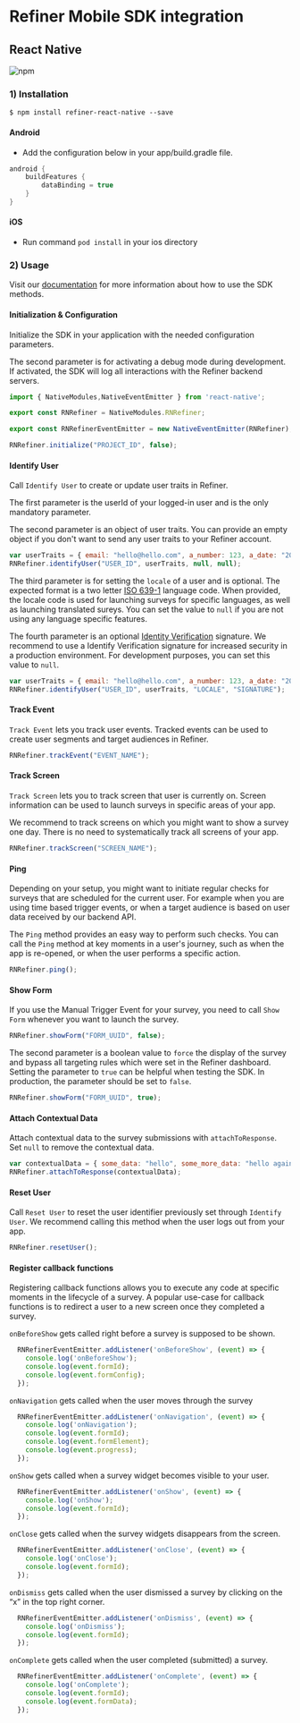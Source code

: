 # Refiner Mobile SDK integration

## React Native

![npm](https://img.shields.io/npm/v/refiner-react-native)


### 1) Installation

`$ npm install refiner-react-native --save`

#### Android

- Add the configuration below in your app/build.gradle file.

```kotlin
android {
    buildFeatures {
        dataBinding = true
    }
}
```

#### iOS

- Run command `pod install` in your ios directory


### 2) Usage

Visit our [documentation](https://refiner.io/docs/kb/mobile-sdk/mobile-sdk-reference/) for more information about how to use the SDK methods.

#### Initialization & Configuration

Initialize the SDK in your application with the needed configuration parameters. 

The second parameter is for activating a debug mode during development. If activated, the SDK will log all interactions with the Refiner backend servers. 

```javascript
import { NativeModules,NativeEventEmitter } from 'react-native';

export const RNRefiner = NativeModules.RNRefiner;

export const RNRefinerEventEmitter = new NativeEventEmitter(RNRefiner);

RNRefiner.initialize("PROJECT_ID", false);
```

#### Identify User

Call `Identify User` to create or update user traits in Refiner. 

The first parameter is the userId of your logged-in user and is the only mandatory parameter. 

The second parameter is an object of user traits. You can provide an empty object if you don't want to send any user traits to your Refiner account.

```javascript
var userTraits = { email: "hello@hello.com", a_number: 123, a_date: "2022-16-04 12:00:00" };
RNRefiner.identifyUser("USER_ID", userTraits, null, null);
```

The third parameter is for setting the `locale` of a user and is optional. The expected format is a two letter [ISO 639-1](https://en.wikipedia.org/wiki/List_of_ISO_639-1_codes) language code. When provided, the locale code is used for launching surveys for specific languages, as well as launching translated sureys. You can set the value to `null` if you are not using any language specific features.

The fourth parameter is an optional [Identity Verification](https://refiner.io/docs/kb/mobile-sdk/identify-verification-for-mobile-sdks/) signature. We recommend to use a Identify Verification signature for increased security in a production environment. For development purposes, you can set this value to `null`.

```javascript
var userTraits = { email: "hello@hello.com", a_number: 123, a_date: "2022-16-04 12:00:00" };
RNRefiner.identifyUser("USER_ID", userTraits, "LOCALE", "SIGNATURE");
```

#### Track Event

`Track Event` lets you track user events. Tracked events can be used to create user segments and target audiences in Refiner.

```javascript
RNRefiner.trackEvent("EVENT_NAME");
```

#### Track Screen

`Track Screen` lets you to track screen that user is currently on. Screen information can be used to launch surveys in specific areas of your app.

We recommend to track screens on which you might want to show a survey one day. There is no need to systematically track all screens of your app.

```javascript
RNRefiner.trackScreen("SCREEN_NAME");
```

#### Ping

Depending on your setup, you might want to initiate regular checks for surveys that are scheduled for the current user. For example when you are using time based trigger events, or when a target audience is based on user data received by our backend API. 

The `Ping` method provides an easy way to perform such checks. You can call the `Ping` method at key moments in a user's journey, such as when the app is re-opened, or when the user performs a specific action.

```javascript
RNRefiner.ping();
```

#### Show Form

If you use the Manual Trigger Event for your survey, you need to call `Show Form` whenever you want to launch the survey.

```javascript
RNRefiner.showForm("FORM_UUID", false);
```

The second parameter is a boolean value to `force` the display of the survey and bypass all targeting rules which were set in the Refiner dashboard. Setting the parameter to `true` can be helpful when testing the SDK. In production, the parameter should be set to `false`.

```javascript
RNRefiner.showForm("FORM_UUID", true);
```

#### Attach Contextual Data

Attach contextual data to the survey submissions with `attachToResponse`. Set `null` to remove the contextual data. 

```javascript
var contextualData = { some_data: "hello", some_more_data: "hello again" };
RNRefiner.attachToResponse(contextualData);
```

#### Reset User

Call `Reset User` to reset the user identifier previously set through `Identify User`. We recommend calling this method when the user logs out from your app.

```javascript
RNRefiner.resetUser();
```

#### Register callback functions

Registering callback functions allows you to execute any code at specific moments in the lifecycle of a survey.
A popular use-case for callback functions is to redirect a user to a new screen once they completed a survey.

`onBeforeShow` gets called right before a survey is supposed to be shown.

```javascript
  RNRefinerEventEmitter.addListener('onBeforeShow', (event) => {
    console.log('onBeforeShow');
    console.log(event.formId);
    console.log(event.formConfig);
  });     
```

`onNavigation` gets called when the user moves through the survey

```javascript
  RNRefinerEventEmitter.addListener('onNavigation', (event) => {
    console.log('onNavigation');
    console.log(event.formId);
    console.log(event.formElement);
    console.log(event.progress);
  });    
```

`onShow` gets called when a survey widget becomes visible to your user.

```javascript
  RNRefinerEventEmitter.addListener('onShow', (event) => {
    console.log('onShow');
    console.log(event.formId);
  });   
```

`onClose` gets called when the survey widgets disappears from the screen.

```javascript
  RNRefinerEventEmitter.addListener('onClose', (event) => {
    console.log('onClose');
    console.log(event.formId);
  });    
```

`onDismiss` gets called when the user dismissed a survey by clicking on the “x” in the top right corner.

```javascript
  RNRefinerEventEmitter.addListener('onDismiss', (event) => {
    console.log('onDismiss');
    console.log(event.formId);
  });    
```

`onComplete` gets called when the user completed (submitted) a survey.

```javascript
  RNRefinerEventEmitter.addListener('onComplete', (event) => {
    console.log('onComplete');
    console.log(event.formId);
    console.log(event.formData);
  });   
```     
